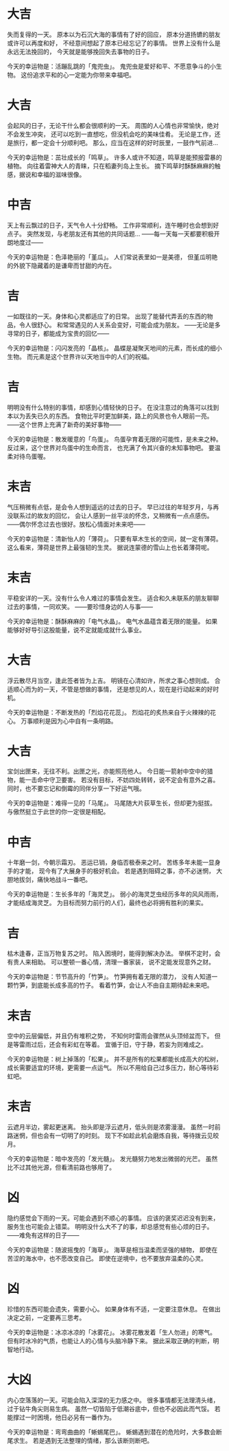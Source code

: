 # 大吉
失而复得的一天。
原本以为石沉大海的事情有了好的回应，
原本分道扬镳的朋友或许可以再度和好，
不经意间想起了原本已经忘记了的事情。
世界上没有什么是永远无法挽回的，
今天就是能够挽回失去事物的日子。

今天的幸运物是：活蹦乱跳的「鬼兜虫」。
鬼兜虫是爱好和平、不愿意争斗的小生物。
这份追求平和的心一定能为你带来幸福吧。

# 大吉
会起风的日子，无论干什么都会很顺利的一天。
周围的人心情也非常愉快，绝对不会发生冲突，
还可以吃到一直想吃，但没机会吃的美味佳肴。
无论是工作，还是旅行，都一定会十分顺利吧。
那么，应当在这样的好时辰里，一鼓作气前进…

今天的幸运物是：茁壮成长的「鸣草」。
许多人或许不知道，鸣草是能预报雷暴的植物。
向往着雷神大人的青睐，只在稻妻列岛上生长。
摘下鸣草时酥酥麻麻的触感，据说和幸福的滋味很像。

# 中吉
天上有云飘过的日子，天气令人十分舒畅。
工作非常顺利，连午睡时也会想到好点子。
突然发现，与老朋友还有其他的共同话题…
——每一天每一天都要积极开朗地度过——

今天的幸运物是：色泽艳丽的「堇瓜」。
人们常说表里如一是美德，
但堇瓜明艳的外貌下隐藏着的是谦卑而甘甜的内在。

# 吉
一如既往的一天。身体和心灵都适应了的日常。
出现了能替代弄丢的东西的物品，令人很舒心。
和常常遇见的人关系会变好，可能会成为朋友。
——无论是多寻常的日子，都能成为宝贵的回忆——

今天的幸运物是：闪闪发亮的「晶核」。
晶蝶是凝聚天地间的元素，而长成的细小生物。
而元素是这个世界许以天地当中的人们的祝福。

# 吉
明明没有什么特别的事情，却感到心情轻快的日子。
在没注意过的角落可以找到本以为丢失已久的东西。
食物比平时更加鲜美，路上的风景也令人眼前一亮。
——这个世界上充满了新奇的美好事物——

今天的幸运物是：散发暖意的「鸟蛋」。
鸟蛋孕育着无限的可能性，是未来之种。
反过来，这个世界对鸟蛋中的生命而言，
也充满了令其兴奋的未知事物吧。
要温柔对待鸟蛋喔。

# 末吉
气压稍微有点低，是会令人想到遥远的过去的日子。
早已过往的年轻岁月，与再没联系过的故友的回忆，
会让人感到一丝平淡的怀念，又稍微有一点点感伤。
——偶尔怀念过去也很好。放松心情面对未来吧——

今天的幸运物是：清新怡人的「薄荷」。
只要有草木生长的空间，就一定有薄荷。
这么看来，薄荷是世界上最强韧的生灵。
据说连蒙德的雪山上也长着薄荷呢。

# 末吉
平稳安详的一天。没有什么令人难过的事情会发生。
适合和久未联系的朋友聊聊过去的事情，一同欢笑。
——要珍惜身边的人与事——

今天的幸运物是：酥酥麻麻的「电气水晶」。
电气水晶蕴含着无限的能量。
如果能够好好导引这股能量，说不定就能成就什么事业。

# 大吉
浮云散尽月当空，逢此签者皆为上吉。
明镜在心清如许，所求之事心想则成。
合适顺心而为的一天，不管是想做的事情，
还是想见的人，现在是行动起来的好时机。

今天的幸运物是：不断发热的「烈焰花花蕊」。
烈焰花的炙热来自于火辣辣的花心。
万事顺利是因为心中自有一条明路。

# 大吉
宝剑出匣来，无往不利。出匣之光，亦能照亮他人。
今日能一箭射中空中的猎物，能一击命中守卫要害。
若没有目标，不妨四处转转，说不定会有意外之喜。
同时，也不要忘记和倒霉的同伴分享一下好运气哦。

今天的幸运物是：难得一见的「马尾」。
马尾随大片荻草生长，但却更为挺拔。
与傲然挺立于此世的你一定很是相配。

# 中吉
十年磨一剑，今朝示霜刃。
恶运已销，身临否极泰来之时。
苦练多年未能一显身手的才能，
现今有了大展身手的极好机会。
若是遇到阻碍之事，亦不必迷惘，
大胆地拔剑，痛快地战斗一番吧。

今天的幸运物是：生长多年的「海灵芝」。
弱小的海灵芝虫经历多年的风风雨雨，才能结成海灵芝。
为目标而努力前行的人们，最终也必将拥有胜利的果实。

# 吉
枯木逢春，正当万物复苏之时。
陷入困境时，能得到解决办法。
举棋不定时，会有贵人来相助。
可以整顿一番心情，清理一番家装，
说不定能发现意外之财。

今天的幸运物是：节节高升的「竹笋」。
竹笋拥有着无限的潜力，
没有人知道一颗竹笋，到底能长成多高的竹子。
看着竹笋，会让人不由自主期待起未来吧。

# 末吉
空中的云层偏低，并且仍有堆积之势，
不知何时雷雨会骤然从头顶倾盆而下。
但是等雷雨过后，还会有彩虹在等着。
宜循于旧，守于静，若妄为则难成之。

今天的幸运物是：树上掉落的「松果」。
并不是所有的松果都能长成高大的松树，
成长需要适宜的环境，更需要一点运气。
所以不用给自己过多压力，耐心等待彩虹吧。

# 末吉
云遮月半边，雾起更迷离。
抬头即是浮云遮月，低头则是浓雾漫漫。
虽然一时前路迷惘，但也会有一切明了的时刻。
现下不如趁此机会磨炼自我，等待拨云见皎月。

今天的幸运物是：暗中发亮的「发光髓」。
发光髓努力地发出微弱的光芒。
虽然比不过其他光源，但看清前路也够用了。

# 凶
隐约感觉会下雨的一天。可能会遇到不顺心的事情。
应该的褒奖迟迟没有到来，服务生也可能会上错菜。
明明没什么大不了的事，却总感觉有些心烦的日子。
——难免有这样的日子——

今天的幸运物是：随波摇曳的「海草」。
海草是相当温柔而坚强的植物，
即使在苦涩的海水中，也不愿改变自己。
即使在逆境中，也不要放弃温柔的心灵。

# 凶
珍惜的东西可能会遗失，需要小心。
如果身体有不适，一定要注意休息。
在做出决定之前，一定要再三思考。

今天的幸运物是：冰凉冰凉的「冰雾花」。
冰雾花散发着「生人勿进」的寒气。
但有时冰冷的气质，也能让人的心情与头脑冷静下来。
据此采取正确的判断，明智地行动。

# 大凶
内心空落落的一天。可能会陷入深深的无力感之中。
很多事情都无法理清头绪，过于钻牛角尖则易生病。
虽然一切皆陷于低潮谷底中，但也不必因此而气馁。
若能撑过一时困境，他日必另有一番作为。

今天的幸运物是：弯弯曲曲的「蜥蜴尾巴」。
蜥蜴遇到潜在的危险时，大多数会断尾求生。
若是遇到无法整理的情绪，那么该断则断吧。